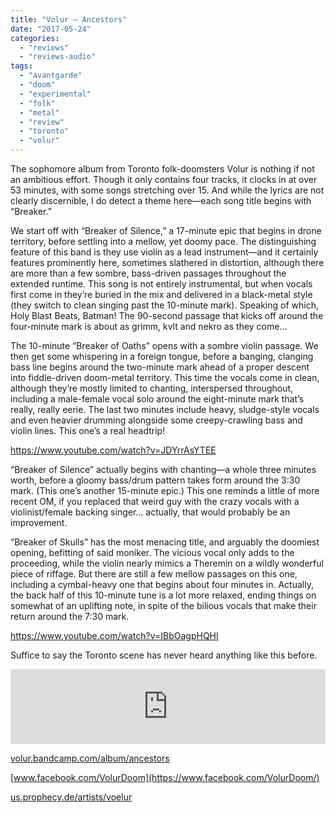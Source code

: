 ```yaml
---
title: "Volur – Ancestors"
date: "2017-05-24"
categories: 
  - "reviews"
  - "reviews-audio"
tags: 
  - "avantgarde"
  - "doom"
  - "experimental"
  - "folk"
  - "metal"
  - "review"
  - "toronto"
  - "volur"
---
```


The sophomore album from Toronto folk-doomsters Volur is nothing if not an ambitious effort. Though it only contains four tracks, it clocks in at over 53 minutes, with some songs stretching over 15. And while the lyrics are not clearly discernible, I do detect a theme here—each song title begins with “Breaker.”

We start off with “Breaker of Silence,” a 17-minute epic that begins in drone territory, before settling into a mellow, yet doomy pace. The distinguishing feature of this band is they use violin as a lead instrument—and it certainly features prominently here, sometimes slathered in distortion, although there are more than a few sombre, bass-driven passages throughout the extended runtime. This song is not entirely instrumental, but when vocals first come in they’re buried in the mix and delivered in a black-metal style (they switch to clean singing past the 10-minute mark). Speaking of which, Holy Blast Beats, Batman! The 90-second passage that kicks off around the four-minute mark is about as grimm, kvlt and nekro as they come…

The 10-minute “Breaker of Oaths” opens with a sombre violin passage. We then get some whispering in a foreign tongue, before a banging, clanging bass line begins around the two-minute mark ahead of a proper descent into fiddle-driven doom-metal territory. This time the vocals come in clean, although they’re mostly limited to chanting, interspersed throughout, including a male-female vocal solo around the eight-minute mark that’s really, really eerie. The last two minutes include heavy, sludge-style vocals and even heavier drumming alongside some creepy-crawling bass and violin lines. This one’s a real headtrip!

https://www.youtube.com/watch?v=JDYrrAsYTEE

“Breaker of Silence” actually begins with chanting—a whole three minutes worth, before a gloomy bass/drum pattern takes form around the 3:30 mark. (This one’s another 15-minute epic.) This one reminds a little of more recent OM, if you replaced that weird guy with the crazy vocals with a violinist/female backing singer… actually, that would probably be an improvement.

“Breaker of Skulls” has the most menacing title, and arguably the doomiest opening, befitting of said moniker. The vicious vocal only adds to the proceeding, while the violin nearly mimics a Theremin on a wildly wonderful piece of riffage. But there are still a few mellow passages on this one, including a cymbal-heavy one that begins about four minutes in. Actually, the back half of this 10-minute tune is a lot more relaxed, ending things on somewhat of an uplifting note, in spite of the bilious vocals that make their return around the 7:30 mark.

https://www.youtube.com/watch?v=IBbOagpHQHI

Suffice to say the Toronto scene has never heard anything like this before.

<iframe style="border: 0; width: 100%; height: 120px;" src="https://bandcamp.com/EmbeddedPlayer/album=3611888359/size=large/bgcol=ffffff/linkcol=0687f5/tracklist=false/artwork=small/transparent=true/" width="300" height="150" seamless=""><a href="http://volur.bandcamp.com/album/ancestors">Ancestors by Völur</a></iframe>

[volur.bandcamp.com/album/ancestors](https://volur.bandcamp.com/album/ancestors)

[www.facebook.com/VolurDoom](https://www.facebook.com/VolurDoom/)

[us.prophecy.de/artists/voelur](http://us.prophecy.de/artists/voelur/)
